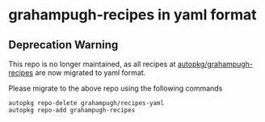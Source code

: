 # grahampugh-recipes in yaml format

## Deprecation Warning

This repo is no longer maintained, as all recipes at [autopkg/grahampugh-recipes](https://github.com/autopkg/grahampugh-recipes) are now migrated to yaml format.

Please migrate to the above repo using the following commands

    autopkg repo-delete grahampugh/recipes-yaml
    autopkg repo-add grahampugh-recipes
